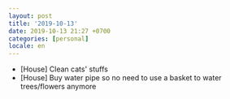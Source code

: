 ```yaml
---
layout: post
title: '2019-10-13'
date: 2019-10-13 21:27 +0700
categories: [personal]
locale: en
---
```

- [House] Clean cats' stuffs
- [House] Buy water pipe so no need to use a basket to water trees/flowers anymore
